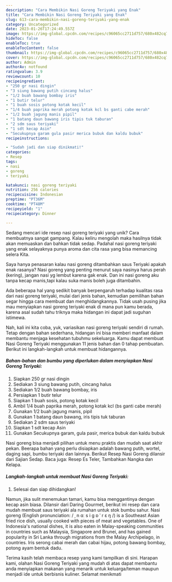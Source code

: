 ```yaml
---
description: "Cara Membikin Nasi Goreng Teriyaki yang Enak"
title: "Cara Membikin Nasi Goreng Teriyaki yang Enak"
slug: 613-cara-membikin-nasi-goreng-teriyaki-yang-enak
category: Uncategorized
date: 2023-01-26T17:24:49.557Z
image: https://img-global.cpcdn.com/recipes/c96065cc2711d757/680x482cq70/nasi-goreng-teriyaki-foto-resep-utama.jpg
hideToc: false
enableToc: true
enableTocContent: false
thumbnail: https://img-global.cpcdn.com/recipes/c96065cc2711d757/680x482cq70/nasi-goreng-teriyaki-foto-resep-utama.jpg
cover: https://img-global.cpcdn.com/recipes/c96065cc2711d757/680x482cq70/nasi-goreng-teriyaki-foto-resep-utama.jpg
author: Admin
authorAv: notfound
ratingvalue: 3.9
reviewcount: 10
recipeingredient:
- "250 gr nasi dingin"
- "3 siung bawang putih cincang halus"
- "1/2 buah bawang bombay iris"
- "1 butir telur"
- "1 buah sosis potong kotak kecil"
- "1/4 buah paprika merah potong kotak kcl bs ganti cabe merah"
- "1/2 buah jagung manis pipil"
- "1 batang daun bawang iris tipis tuk taburan"
- "2 sdm saus teriyaki"
- "1 sdt kecap Asin"
- "Secukupnya garam gula pasir merica bubuk dan kaldu bubuk"
recipeinstructions:

- "Sudah jadi dan siap dinikmati!"
categories:
- Resep
tags:
- nasi
- goreng
- teriyaki

katakunci: nasi goreng teriyaki 
nutrition: 256 calories
recipecuisine: Indonesian
preptime: "PT36M"
cooktime: "PT48M"
recipeyield: "1"
recipecategory: Dinner

---
```





Sedang mencari ide resep nasi goreng teriyaki yang unik? Cara membuatnya sangat gampang. Kalau keliru mengolah maka hasilnya tidak akan memuaskan dan bahkan tidak sedap. Padahal nasi goreng teriyaki yang enak selayaknya punya aroma dan cita rasa yang bisa memancing selera Kita.





Saya hanya penasaran kalau nasi goreng ditambahkan saus Teriyaki apakah enak rasanya? Nasi goreng yang penting menurut saya nasinya harus perah (kering), jangan nasi yg lembut karena gak enak. Dan ini nasi goreng aku tanpa kecap manis,tapi kalau suka manis boleh juga ditambahin.

Ada beberapa hal yang sedikit banyak berpengaruh terhadap kualitas rasa dari nasi goreng teriyaki, mulai dari jenis bahan, kemudian pemilihan bahan segar hingga cara membuat dan menghidangkannya. Tidak usah pusing jika mau menyiapkan nasi goreng teriyaki enak di mana pun kamu berada, karena asal sudah tahu triknya maka hidangan ini dapat jadi suguhan istimewa.






Nah, kali ini kita coba, yuk, variasikan nasi goreng teriyaki sendiri di rumah. Tetap dengan bahan sederhana, hidangan ini bisa memberi manfaat dalam membantu menjaga kesehatan tubuhmu sekeluarga. Kamu dapat membuat Nasi Goreng Teriyaki menggunakan 11 jenis bahan dan 0 tahap pembuatan. Berikut ini langkah-langkah untuk membuat hidangannya.

<!--inarticleads1-->

##### Bahan-bahan dan bumbu yang diperlukan dalam menyiapkan Nasi Goreng Teriyaki:

1. Siapkan 250 gr nasi dingin
1. Sediakan 3 siung bawang putih, cincang halus
1. Sediakan 1/2 buah bawang bombay, iris
1. Persiapkan 1 butir telur
1. Siapkan 1 buah sosis, potong kotak kecil
1. Ambil 1/4 buah paprika merah, potong kotak kcl (bs ganti cabe merah)
1. Gunakan 1/2 buah jagung manis, pipil
1. Gunakan 1 batang daun bawang, iris tipis tuk taburan
1. Sediakan 2 sdm saus teriyaki
1. Siapkan 1 sdt kecap Asin
1. Gunakan Secukupnya garam, gula pasir, merica bubuk dan kaldu bubuk


Nasi goreng bisa menjadi pilihan untuk menu praktis dan mudah saat akhir pekan. Beerapa bahan yang perlu disiapkan adalah bawang putih, wortel, daging sapi, bumbu teriyaki dan lainnya. Berikut Resep Nasi Goreng dilansir dari Sajian Sedap. Baca juga: Resep Es Teler, Tambahkan Nangka dan Kelapa. 

<!--inarticleads2-->

##### Langkah-langkah untuk membuat Nasi Goreng Teriyaki:


1. Selesai dan siap dihidangkan!

Namun, jika sulit menemukan tamari, kamu bisa menggantinya dengan kecap asin biasa. Dilansir dari Daring Gourmet, berikut ini resep dan cara mudah membuat saus teriyaki ala rumahan untuk stok bumbu sahur. Nasi goreng (English pronunciation: / ˌ n ɑː s i ɡ ɒ ˈ r ɛ ŋ /) is a Southeast Asian fried rice dish, usually cooked with pieces of meat and vegetables. One of Indonesia&#39;s national dishes, it is also eaten in Malay-speaking communities in countries such as Malaysia, Singapore and Brunei, and has gained popularity in Sri Lanka through migrations from the Malay Archipelago, in countries. Iris serong cabai merah dan cabai hijau, potong bawang bombay, potong ayam bentuk dadu. 

Terima kasih telah membaca resep yang kami tampilkan di sini. Harapan kami, olahan Nasi Goreng Teriyaki yang mudah di atas dapat membantu anda menyiapkan makanan yang menarik untuk keluarga/teman maupun menjadi ide untuk berbisnis kuliner. Selamat menikmati
